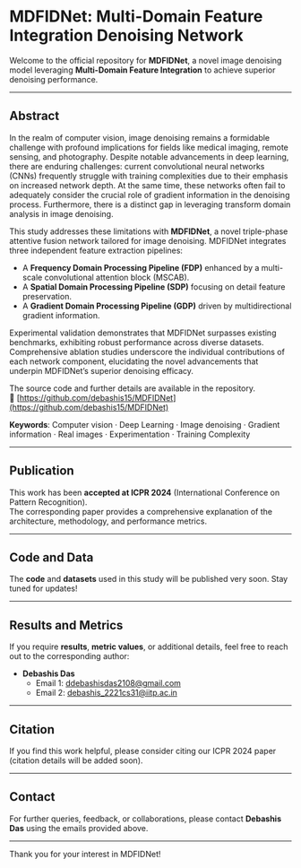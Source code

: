 # MDFIDNet: Multi-Domain Feature Integration Denoising Network

Welcome to the official repository for **MDFIDNet**, a novel image denoising model leveraging **Multi-Domain Feature Integration** to achieve superior denoising performance. 

---

## Abstract
In the realm of computer vision, image denoising remains a formidable challenge with profound implications for fields like medical imaging, remote sensing, and photography. Despite notable advancements in deep learning, there are enduring challenges: current convolutional neural networks (CNNs) frequently struggle with training complexities due to their emphasis on increased network depth. At the same time, these networks often fail to adequately consider the crucial role of gradient information in the denoising process. Furthermore, there is a distinct gap in leveraging transform domain analysis in image denoising. 

This study addresses these limitations with **MDFIDNet**, a novel triple-phase attentive fusion network tailored for image denoising. MDFIDNet integrates three independent feature extraction pipelines:
- A **Frequency Domain Processing Pipeline (FDP)** enhanced by a multi-scale convolutional attention block (MSCAB).
- A **Spatial Domain Processing Pipeline (SDP)** focusing on detail feature preservation.
- A **Gradient Domain Processing Pipeline (GDP)** driven by multidirectional gradient information.

Experimental validation demonstrates that MDFIDNet surpasses existing benchmarks, exhibiting robust performance across diverse datasets. Comprehensive ablation studies underscore the individual contributions of each network component, elucidating the novel advancements that underpin MDFIDNet’s superior denoising efficacy.  

The source code and further details are available in the repository.  
🔗 [https://github.com/debashis15/MDFIDNet](https://github.com/debashis15/MDFIDNet)  

**Keywords**: Computer vision · Deep Learning · Image denoising · Gradient information · Real images · Experimentation · Training Complexity

---

## Publication
This work has been **accepted at ICPR 2024** (International Conference on Pattern Recognition).  
The corresponding paper provides a comprehensive explanation of the architecture, methodology, and performance metrics.

---

## Code and Data
The **code** and **datasets** used in this study will be published very soon. Stay tuned for updates!

---

## Results and Metrics
If you require **results**, **metric values**, or additional details, feel free to reach out to the corresponding author:

- **Debashis Das**
  - Email 1: [ddebashisdas2108@gmail.com](mailto:ddebashisdas2108@gmail.com)
  - Email 2: [debashis_2221cs31@iitp.ac.in](mailto:debashis_2221cs31@iitp.ac.in)

---

## Citation
If you find this work helpful, please consider citing our ICPR 2024 paper (citation details will be added soon).

---

## Contact
For further queries, feedback, or collaborations, please contact **Debashis Das** using the emails provided above.

---

Thank you for your interest in MDFIDNet!

